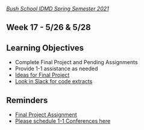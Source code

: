 [_Bush School IDMD Spring Semester 2021_](https://chandrunarayan.github.io/idmd/)

## Week 17 - 5/26 & 5/28

## Learning Objectives
* Complete Final Project and Pending Assignments
* Provide 1-1 assistance as needed
* [Ideas for Final Project](../week15/plan/inspiration.md)
* [Look in Slack for code extracts](https://idmd2020.slack.com)

## Reminders
* [Final Project Assignment](https://bush.myschoolapp.com/app/faculty#academicclass/109608285/0/assignments)
* [Please schedule 1-1 Conferences here](https://calendly.com/chandru-narayan/adhoc?month=2020-05)

